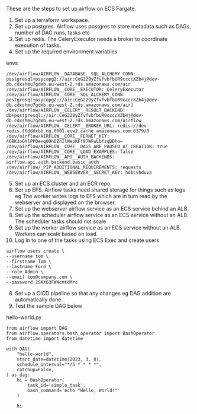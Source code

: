 These are the steps to set up airflow on ECS Fargate.

 1. Set up a terraform workspace.
 2. Set up postgres. Airflow uses postgres to store metadata such as DAGs, number of DAG runs, tasks etc
 3. Set up redis. The CeleryExecutor needs a broker to coordinate execution of tasks.
 4. Set up the required environment variables

 envs

    /dev/airflow/AIRFLOW__DATABASE__SQL_ALCHEMY_CONN: postgresql+psycopg2://air:CeG229yZfvfvbfbUR9ccccXZb4j@dev-db.cdxshmu7gdmb.eu-west-2.rds.amazonaws.com/air  
    /dev/airflow/AIRFLOW__CORE__EXECUTOR: CeleryExecutor  
    /dev/airflow/AIRFLOW__CORE__SQL_ALCHEMY_CONN: postgresql+psycopg2://air:CeG229yZfvfvbfbUR9ccccXZb4j@dev-db.cdxshmu7gdmb.eu-west-2.rds.amazonaws.com/air]
    /dev/airflow/AIRFLOW__CELERY__RESULT_BACKEND: db+postgresql://air:CeG229yZfvfvbfbUR9ccccXZb4j@dev-db.cdxshmu7gdmb.eu-west-2.rds.amazonaws.com/airflow
    /dev/airflow/AIRFLOW__CELERY__BROKER_URL: redis://dev-redis.t6dddxbb.ng.0001.euw2.cache.amazonaws.com:6379/0
    /dev/airflow/AIRFLOW__CORE__FERNET_KEY: 46BKJoQYlPPOexq0OhDZnIlNepKFf87WFwLbfzqDDho=  
    /dev/airflow/AIRFLOW__CORE__DAGS_ARE_PAUSED_AT_CREATION: true  
    /dev/airflow/AIRFLOW__CORE__LOAD_EXAMPLES: false  
    /dev/airflow/AIRFLOW__API__AUTH_BACKENDS: airflow.api.auth.backend.basic_auth  
    /dev/airflow/_PIP_ADDITIONAL_REQUIREMENTS: requests
    /dev/airflow/AIRFLOW__WEBSERVER__SECRET_KEY: hdbcvhduva

 5. Set up an ECS cluster and an ECR repo.
 6. Set up EFS. Airflow tasks need shared storage for things such as logs eg The worker writes logs to EFS which are in turn read by the webserver and displayed on the browser.
 7. Set up the webserver airflow service as an ECS service behind an ALB.
 8. Set up the scheduler airflow service as an ECS service without an ALB. The scheduler tasks should not scale
 9. Set up the worker airflow service as an ECS service without an ALB. Workers can scale based on load.
 10. Log in to one of the tasks using ECS Exec and create users
 
    airflow users create \  
    --username tom \  
    --firstname Tom \  
    --lastname Ford \  
    --role Admin \  
    --email tom@company.com \  
    --password 2SAX63FW4cmtdMrc
    
8. Set up a CICD pipeline so that any changes eg DAG addition are automatically done.
9. Test the sample DAG below

hello-world.py 

    from airflow import DAG
    from airflow.operators.bash_operator import BashOperator
    from datetime import datetime
    
    with DAG(
        "hello-world",
        start_date=datetime(2023, 3, 8),
        schedule_interval="*/5 * * * *",
        catchup=False,
    ) as dag:
        hi = BashOperator(
            task_id='simple_task',
            bash_command='echo "Hello, World!"'
        )
    
        hi 
